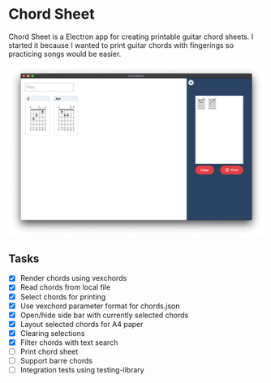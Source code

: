 # Chord Sheet

Chord Sheet is a Electron app for creating printable guitar chord sheets. I started it because I wanted to print guitar chords with fingerings so practicing songs would be easier.

![Screenshot of Chord sheet](screenshots/screenshot01.png?raw=true "Screenshot")

## Tasks

- [x] Render chords using vexchords
- [x] Read chords from local file
- [x] Select chords for printing
- [x] Use vexchord parameter format for chords.json
- [x] Open/hide side bar with currently selected chords
- [x] Layout selected chords for A4 paper
- [x] Clearing selections
- [x] Filter chords with text search
- [ ] Print chord sheet
- [ ] Support barre chords
- [ ] Integration tests using testing-library
